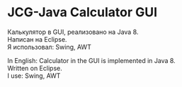 # JCG-Java Calculator GUI
Калькулятор в GUI, реализовано на Java 8.  
Написан на Eclipse.  
Я использовал: Swing, AWT

In English:
Calculator in the GUI is implemented in Java 8.  
Written on Eclipse.  
I use: Swing, AWT

